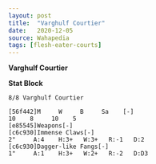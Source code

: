 ```yaml
---
layout: post
title:  "Varghulf Courtier"
date:   2020-12-05
source: Wahapedia
tags: [flesh-eater-courts]
---
```


**Varghulf Courtier**

**Stat Block**
```
8/8 Varghulf Courtier
```

```
[56f442]M     W     B     Sa    [-]
10    8     10    5     
[e85545]Weapons[-]
[c6c930]Immense Claws[-]
2"     A:4    H:3+   W:3+   R:-1   D:2   
[c6c930]Dagger-like Fangs[-]
1"     A:1    H:3+   W:2+   R:-2   D:D3  
```


